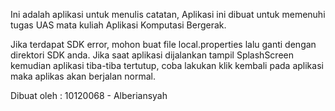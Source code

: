 Ini adalah aplikasi untuk menulis catatan, Aplikasi ini dibuat untuk memenuhi tugas UAS mata kuliah Aplikasi Komputasi Bergerak.

Jika terdapat SDK error, mohon buat file local.properties lalu ganti dengan direktori SDK anda.
Jika saat aplikasi dijalankan tampil SplashScreen kemudian aplikasi tiba-tiba tertutup, coba lakukan klik kembali pada aplikasi maka aplikas akan berjalan normal.

Dibuat oleh :
10120068 - Alberiansyah
